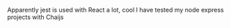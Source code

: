 Apparently jest is used with React a lot, cool 
I have tested my node express projects with Chaijs  